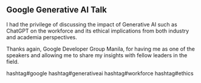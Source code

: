 ## Google Generative AI Talk

I had the privilege of discussing the impact of Generative AI such as ChatGPT on the workforce and its ethical implications from both industry and academia perspectives.

Thanks again, Google Developer Group Manila, for having me as one of the speakers and allowing me to share my insights with fellow leaders in the field.

hashtag#google hashtag#generativeai hashtag#workforce hashtag#ethics
